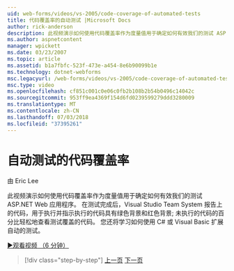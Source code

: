 ```yaml
---
uid: web-forms/videos/vs-2005/code-coverage-of-automated-tests
title: 代码覆盖率的自动测试 |Microsoft Docs
author: rick-anderson
description: 此视频演示如何使用代码覆盖率作为度量值用于确定如何有效我们的测试 ASP.NET Web 应用程序。 在测试完成后具有 com...
ms.author: aspnetcontent
manager: wpickett
ms.date: 03/23/2007
ms.topic: article
ms.assetid: b1a7fbfc-523f-473e-a454-8e6b90099b1e
ms.technology: dotnet-webforms
msc.legacyurl: /web-forms/videos/vs-2005/code-coverage-of-automated-tests
msc.type: video
ms.openlocfilehash: cf851c001c0e06c0fb2b108b2b54b0496c14042c
ms.sourcegitcommit: 953ff9ea4369f154d6fd0239599279ddd3280009
ms.translationtype: MT
ms.contentlocale: zh-CN
ms.lasthandoff: 07/03/2018
ms.locfileid: "37395261"
---
```

<a name="code-coverage-of-automated-tests"></a>自动测试的代码覆盖率
====================
由 Eric Lee

此视频演示如何使用代码覆盖率作为度量值用于确定如何有效我们的测试 ASP.NET Web 应用程序。 在测试完成后，Visual Studio Team System 报告上的代码，用于执行并指示执行的代码具有绿色背景和红色背景; 未执行的代码的百分比轻松地查看测试覆盖的代码。 您还将学习如何使用 C# 或 Visual Basic 扩展自动的测试。

[&#9654;观看视频 （6 分钟）](https://channel9.msdn.com/Blogs/ASP-NET-Site-Videos/code-coverage-of-automated-tests)

> [!div class="step-by-step"]
> [上一页](measuring-the-business-value-of-ajax.md)
> [下一页](custom-extraction-rules-and-coded-web-tests.md)
